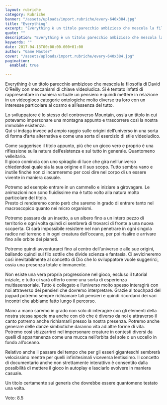 ```yaml
---
layout: rubriche
category: Rubriche
banner: "/assets/uploads/import.rubriche/every-640x384.jpg"
title: "Everything"
excerpt: "Everything è un titolo parecchio ambizioso che mescola la filosofia di David O’Reilly con meccanismi di chiave videoludica. Si è tentato infatti di rappresentare in maniera virtuale un pensiero e quindi mettere in relazione in un videogioco categorie ontologiche molto diverse tra loro con un interesse particolare al cosmo e all’essenza del tutto. Lo sviluppatore [&hellip"
quote: ""
description: "Everything è un titolo parecchio ambizioso che mescola la filosofia di David O’Reilly con meccanismi di chiave videoludica. Si è tentato infatti di rappresentare in maniera virtuale un pensiero e quindi mettere in relazione in un videogioco categorie ontologiche molto diverse tra loro con un interesse particolare al cosmo e all’essenza del tutto. Lo sviluppatore [&hellip"
keywords: ""
date: 2017-04-13T00:00:00.000+01:00
author: "Game Master"
cover: "/assets/uploads/import.rubriche/every-640x384.jpg"
pagination:
  enabled: true

---
```


Everything è un titolo parecchio ambizioso che mescola la filosofia di David O’Reilly con meccanismi di chiave videoludica. Si è tentato infatti di rappresentare in maniera virtuale un pensiero e quindi mettere in relazione in un videogioco categorie ontologiche molto diverse tra loro con un interesse particolare al cosmo e all’essenza del tutto.

Lo sviluppatore è lo stesso del controverso Mountain, ossia un titolo in cui potevamo impersonare una montagna appunto e trascorrere così la nostra immobile esistenza.  
Qui si indaga invece ad ampio raggio sulle origini dell’universo in una sorta di forma d’arte alternativa e come una sorta di esercizio di stile videoludico.

Come suggerisce il titolo appunto, più che un gioco vero e proprio è una riflessione sulla natura dell’esistenza e sul tutto in generale. Quantomeno velleitario.  
Il gioco comincia con uno spiraglio di luce che gira nell’universo chiedendosi quale sia la sua origine e il suo scopo. Tutto sembra vano e inutile finchè non ci incarneremo per così dire nel corpo di un essere vivente in maniera casuale.

Potremo ad esempio entrare in un cammello e iniziare a girovagare. Le animazioni non sono fluidissime ma è tutto volto alla natura molto particolare del titolo.  
Presto ci renderemo conto però che saremo in grado di entrare tanto nel macroscopico quanto nei micro organismi.

Potremo passare da un insetto, a un albero fino a un intero pezzo di territorio e ogni volta quindi ci sembrerà di trovarci di fronte a una nuova scoperta. Ci sarà impossibile resistere nel non penetrare in ogni singola radice nel terreno o in ogni creatura dell’oceano, per poi risalire e arrivare fino alle orbite dei pianeti.

Potremo quindi avventurarci fino al centro dell’universo e alle sue origini, ballando quindi sul filo sottile che divide scienza e fantasia. Ci avvicineremo così inevitabilmente al concetto di Dio che lo sviluppatore vuole suggerirci, ossia una presenza totale e immanente.

Non esiste una vera propria progressione nel gioco, escluso il tutorial iniziale, e tutto ci sarà offerto come una sorta di esperienza multiasensoriale. Tutto è collegato e l’universo molto spesso interagirà con noi attraverso dei pensieri che dovremo interpretare. Grazie al touchpad del joypad potremo sempre richiamare tali pensieri e quindi ricordarci dei vari incontri che abbiamo fatto lungo il percorso.

Mano a mano saremo in grado non solo di interagire con gli elementi della nostra stessa specie ma anche con ciò che è diverso da noi e attraverso il canto potremo anche richiamarli presso la nostra presenza. Potremo anche generare delle danze simbiotiche daranno vita ad altre forme di vita. Potremo così sbizzarrirci nel impersonare creature in contesti diversi da quelli di appartenenza come una mucca nell’orbita del sole o un uccello in fondo all’oceano.

Relativo anche il passare del tempo che per gli esseri giganteschi sembrerà velocissimo mentre per quelli infinitesimali viceversa lentissimo. Il concetto di documentario anche non strettamente interattivo è consentito dalla possibilità di mettere il gioco in autoplay e lasciarlo evolvere in maniera casuale.

Un titolo certamente sui generis che dovrebbe essere quantomeno testato una volta.

Voto: 8.5